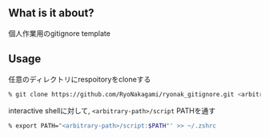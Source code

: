 ## What is it about?

個人作業用のgitignore template

## Usage

任意のディレクトリにrespoitoryをcloneする

```zsh
% git clone https://github.com/RyoNakagami/ryonak_gitignore.git <arbitrary-path>
```

interactive shellに対して, `<arbitrary-path>/script` PATHを通す

```zsh
% export PATH="<arbitrary-path>/script:$PATH"' >> ~/.zshrc
```

